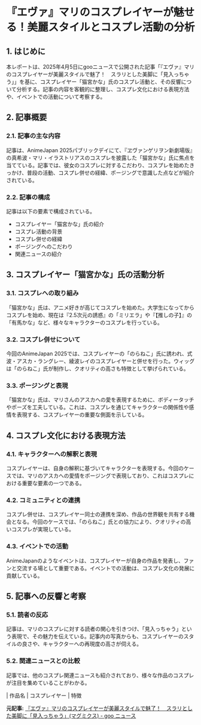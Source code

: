 # 『エヴァ』マリのコスプレイヤーが魅せる！美麗スタイルとコスプレ活動の分析

## 1. はじめに

本レポートは、2025年4月5日にgooニュースで公開された記事「『エヴァ』マリのコスプレイヤーが美麗スタイルで魅了！　スラリとした美脚に「見入っちゃう」」を基に、コスプレイヤー「猫宮かな」氏のコスプレ活動と、その反響について分析する。記事の内容を客観的に整理し、コスプレ文化における表現方法や、イベントでの活動について考察する。

## 2. 記事概要

### 2.1. 記事の主な内容

記事は、AnimeJapan 2025パブリックデイにて、『ヱヴァンゲリヲン新劇場版』の真希波・マリ・イラストリアスのコスプレを披露した「猫宮かな」氏に焦点を当てている。記事では、彼女のコスプレに対するこだわり、コスプレを始めたきっかけ、普段の活動、コスプレ併せの経緯、ポージングで意識した点などが紹介されている。

### 2.2. 記事の構成

記事は以下の要素で構成されている。

* コスプレイヤー「猫宮かな」氏の紹介
* コスプレ活動の背景
* コスプレ併せの経緯
* ポージングへのこだわり
* 関連ニュースの紹介

## 3. コスプレイヤー「猫宮かな」氏の活動分析

### 3.1. コスプレへの取り組み

「猫宮かな」氏は、アニメ好きが高じてコスプレを始めた。大学生になってからコスプレを始め、現在は『2.5次元の誘惑』の「ミリエラ」や『【推しの子】』の「有馬かな」など、様々なキャラクターのコスプレを行っている。

### 3.2. コスプレ併せについて

今回のAnimeJapan 2025では、コスプレイヤーの「のらねこ」氏に誘われ、式波・アスカ・ラングレー、綾波レイのコスプレイヤーと併せを行った。ウィッグは「のらねこ」氏が制作し、クオリティの高さも特徴として挙げられている。

### 3.3. ポージングと表現

「猫宮かな」氏は、マリさんのアスカへの愛を表現するために、ボディータッチやポーズを工夫している。これは、コスプレを通じてキャラクターの関係性や感情を表現する、コスプレイヤーの重要な側面を示している。

## 4. コスプレ文化における表現方法

### 4.1. キャラクターへの解釈と表現

コスプレイヤーは、自身の解釈に基づいてキャラクターを表現する。今回のケースでは、マリのアスカへの愛情をポージングで表現しており、これはコスプレにおける重要な要素の一つである。

### 4.2. コミュニティとの連携

コスプレ併せは、コスプレイヤー同士の連携を深め、作品の世界観を共有する機会となる。今回のケースでは、「のらねこ」氏との協力により、クオリティの高いコスプレが実現している。

### 4.3. イベントでの活動

AnimeJapanのようなイベントは、コスプレイヤーが自身の作品を発表し、ファンと交流する場として重要である。イベントでの活動は、コスプレ文化の発展に貢献している。

## 5. 記事への反響と考察

### 5.1. 読者の反応

記事は、マリのコスプレに対する読者の関心を引きつけ、「見入っちゃう」という表現で、その魅力を伝えている。記事内の写真からも、コスプレイヤーのスタイルの良さや、キャラクターへの再現度の高さが伺える。

### 5.2. 関連ニュースとの比較

記事では、他のコスプレ関連ニュースも紹介されており、様々な作品のコスプレが注目を集めていることがわかる。

| 作品名 | コスプレイヤー | 特徴 

**元記事:** [『エヴァ』マリのコスプレイヤーが美麗スタイルで魅了！　スラリとした美脚に「見入っちゃう」(マグミクス) - goo ニュース](https://news.goo.ne.jp/article/magmix/entertainment/magmix-291749.html)